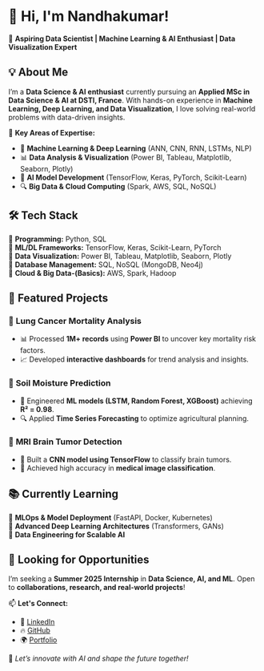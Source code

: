 # 👋 Hi, I'm Nandhakumar!  

🚀 **Aspiring Data Scientist | Machine Learning & AI Enthusiast | Data Visualization Expert**  

## 💡 About Me  
I’m a **Data Science & AI enthusiast** currently pursuing an **Applied MSc in Data Science & AI at DSTI, France**. With hands-on experience in **Machine Learning, Deep Learning, and Data Visualization**, I love solving real-world problems with data-driven insights.  

📌 **Key Areas of Expertise:**  
- 🧠 **Machine Learning & Deep Learning** (ANN, CNN, RNN, LSTMs, NLP)  
- 📊 **Data Analysis & Visualization** (Power BI, Tableau, Matplotlib, Seaborn, Plotly)  
- 🤖 **AI Model Development** (TensorFlow, Keras, PyTorch, Scikit-Learn)  
- 🔍 **Big Data & Cloud Computing** (Spark, AWS, SQL, NoSQL)  

## 🛠️ Tech Stack  
🔹 **Programming:** Python, SQL  
🔹 **ML/DL Frameworks:** TensorFlow, Keras, Scikit-Learn, PyTorch  
🔹 **Data Visualization:** Power BI, Tableau, Matplotlib, Seaborn, Plotly  
🔹 **Database Management:** SQL, NoSQL (MongoDB, Neo4j)  
🔹 **Cloud & Big Data-(Basics):** AWS, Spark, Hadoop  

## 🌟 Featured Projects  
### 🔬 **Lung Cancer Mortality Analysis**  
- 📊 Processed **1M+ records** using **Power BI** to uncover key mortality risk factors.  
- 📈 Developed **interactive dashboards** for trend analysis and insights.  

### 🌱 **Soil Moisture Prediction**  
- 🚀 Engineered **ML models (LSTM, Random Forest, XGBoost)** achieving **R² = 0.98**.  
- 🔍 Applied **Time Series Forecasting** to optimize agricultural planning.  

### 🏥 **MRI Brain Tumor Detection**  
- 🏥 Built a **CNN model using TensorFlow** to classify brain tumors.  
- 📌 Achieved high accuracy in **medical image classification**.  

## 📚 Currently Learning  
🔹 **MLOps & Model Deployment** (FastAPI, Docker, Kubernetes)  
🔹 **Advanced Deep Learning Architectures** (Transformers, GANs)  
🔹 **Data Engineering for Scalable AI**  

## 💼 Looking for Opportunities  
I’m seeking a **Summer 2025 Internship** in **Data Science, AI, and ML**. Open to **collaborations, research, and real-world projects**!  

📫 **Let's Connect:**  
- 🔗 [LinkedIn](https://linkedin.com/in/nandhakumarcr)  
- 🔥 [GitHub](https://github.com/Nandhakumar2609)  
- 🌍 [Portfolio](https://bold.pro/my/nandhakumar-r-250112213251/613r)  

🚀 *Let’s innovate with AI and shape the future together!*  

